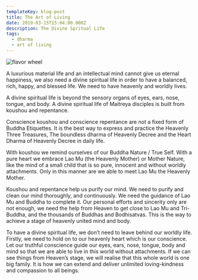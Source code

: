 ```yaml
---
templateKey: blog-post
title: The Art of Living
date: 2019-03-15T15:04:00.000Z
description: The Divine Spritual Life
tags:
  - dharma
  - art of living
---
```


![flavor wheel](/img/flavor_wheel.jpg)

A luxurious material life and an intellectual mind cannot give us eternal happiness, we also need a divine spiritual life in order to have a balanced, rich, happy, and blessed life. We need to have heavenly and worldly lives.

A divine spiritual life is beyond the sensory organs of eyes, ears, nose, tongue, and body. A divine spiritual life of Maitreya disciples is built from koushou and repentance.


Conscience koushou and conscience repentance are not a fixed form of Buddha Etiquettes. It is the best way to express and practice the Heavenly Three Treasures, The boundless dharma of Heavenly Decree and the Heart Dharma of Heavenly Decree in daily life.

With koushou we remind ourselves of our Buddha Nature / True Self. With a pure heart we embrace Lao Mu (the Heavenly Mother) or Mother Nature, like the mind of a small child that is so pure, innocent and without worldly attachments. Only in this manner are we able to meet Lao Mu the Heavenly Mother.
 
Koushou and repentance help us purify our mind. We need to purify and clean our mind thoroughly, and continuously. We need the guidance of Lao Mu and Buddha to complete it. Our personal efforts and sincerity only are not enough, we need the help from Heaven to get close to Lao Mu and Tri-Buddha, and the thousands of Buddhas and Bodhisatvas. This is the way to achieve a stage of heavenly united mind and body. 

To have a divine spiritual life, we don’t need to leave behind our worldly life. Firstly, we need to hold on to our heavenly heart which is our conscience. Let our truthful conscience guide our eyes, ears, nose, tongue, body and mind so that we are able to live in this world without attachments. If we can see things from Heaven’s stage, we will realise that this whole world is one big family. It is how we can extend and deliver unlimited loving-kindness and compassion to all beings.
